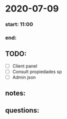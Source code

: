 # 2020-07-09

### start: 11:00

### end: 

## TODO:
- [ ] Client panel
- [ ] Consult propiedades sp 
- [ ] Admin json

## notes:

## questions:
